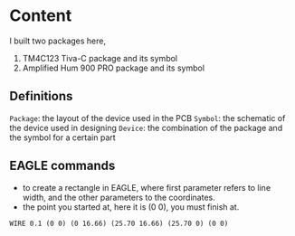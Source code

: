 # Content
I built two packages here,
1. TM4C123 Tiva-C package and its symbol
2. Amplified Hum 900 PRO package and its symbol

## Definitions
`Package`: the layout of the device used in the PCB
`Symbol`: the schematic of the device used in designing
`Device`: the combination of the package and the symbol for a certain part

## EAGLE commands
* to create a rectangle in EAGLE, where first parameter refers to line width, and the other parameters to the coordinates.
* the point you started at, here it is (0 0), you must finish at.
```
WIRE 0.1 (0 0) (0 16.66) (25.70 16.66) (25.70 0) (0 0)
```